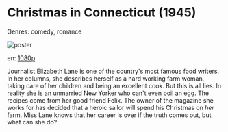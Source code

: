 # Christmas in Connecticut (1945)

Genres: comedy, romance

![poster](http://image.tmdb.org/t/p/w500/3HDX2jk89eiIUL7upuRaKEQ6a6H.jpg)

en:
  [1080p](magnet:?xt=urn:btih:7BCCDE5C2F779C73AA3FE005F4203D106B6D1D9B&tr=udp://glotorrents.pw:6969/announce&tr=udp://tracker.opentrackr.org:1337/announce&tr=udp://torrent.gresille.org:80/announce&tr=udp://tracker.openbittorrent.com:80&tr=udp://tracker.coppersurfer.tk:6969&tr=udp://tracker.leechers-paradise.org:6969&tr=udp://p4p.arenabg.ch:1337&tr=udp://tracker.internetwarriors.net:1337)
  


Journalist Elizabeth Lane is one of the country's most famous food writers. In her columns, she describes herself as a hard working farm woman, taking care of her children and being an excellent cook. But this is all lies. In reality she is an unmarried New Yorker who can't even boil an egg. The recipes come from her good friend Felix. The owner of the magazine she works for has decided that a heroic sailor will spend his Christmas on *her* farm. Miss Lane knows that her career is over if the truth comes out, but what can she do?